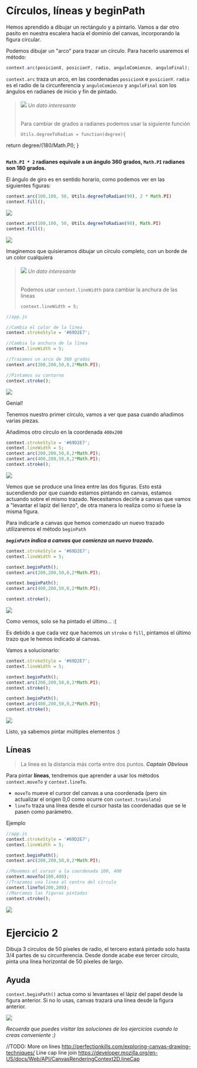 # Círculos, líneas y beginPath

Hemos aprendido a dibujar un rectángulo y a pintarlo. Vamos a dar otro pasito en nuestra escalera hacia el dominio del canvas, incorporando la figura circular.

Podemos dibujar un "arco" para trazar un círculo. Para hacerlo usaremos el método:

```javascript
context.arc(posicionX, posicionY, radio, anguloComienzo, anguloFinal);
```

`context.arc` traza un arco, en las coordenadas `posicionX` e `posicionY`. `radio` es el radio de la circunferencia y `anguloComienzo` y `anguloFinal` son los ángulos en radianes de inicio y fin de pintado. 

> ###### ![](https://github.com/rafinskipg/introductioncanvas/raw/master/img/interesting_icon.png) Un dato interesante 
> Para cambiar de grados a radianes podemos usar la siguiente función
> ```
> Utils.degreeToRadian = function(degree){
  return degree/(180/Math.PI);
}
> ```


__`Math.PI * 2` radianes equivale a un ángulo 360 grados, `Math.PI` radianes son 180 grados.__


El ángulo de giro es en sentido horario, como podemos ver en las siguientes figuras:

```javascript
context.arc(100,100, 50, Utils.degreeToRadian(90), 2 * Math.PI)
context.fill();
```

![](https://github.com/rafinskipg/introductioncanvas/raw/master/img/teory/chapter_1/arc1.png)

```javascript
context.arc(100,100, 50, Utils.degreeToRadian(90), Math.PI)
context.fill();
```

![](https://github.com/rafinskipg/introductioncanvas/raw/master/img/teory/chapter_1/arc2.png)


Imaginemos que quisieramos dibujar un círculo completo, con un borde de un color cualquiera

> ###### ![](https://github.com/rafinskipg/introductioncanvas/raw/master/img/interesting_icon.png) Un dato interesante 
> Podemos usar `context.lineWidth` para cambiar la anchura de las líneas
> ```
> context.lineWidth = 5;
> ```


```javascript
//app.js

//Cambia el color de la línea
context.strokeStyle = '#69D2E7';

//Cambia la anchura de la línea
context.lineWidth = 5;

//Trazamos un arco de 360 grados 
context.arc(200,200,50,0,2*Math.PI);

//Pintamos su contorno
context.stroke();
```

![](https://github.com/rafinskipg/introductioncanvas/raw/master/img/teory/chapter_1/circle.png)


Genial!

Tenemos nuestro primer círculo, vamos a ver que pasa cuando añadimos varias piezas.

Añadimos otro círculo en la coordenada `400x200`

```javascript
context.strokeStyle = '#69D2E7';
context.lineWidth = 5; 
context.arc(200,200,50,0,2*Math.PI);
context.arc(400,200,50,0,2*Math.PI);
context.stroke();
```

![](https://github.com/rafinskipg/introductioncanvas/raw/master/img/teory/chapter_1/circles_stroked_withoutBeginPath.png)

Vemos que se produce una linea entre las dos figuras. Esto está sucendiendo por que cuando estamos pintando en canvas, estamos actuando sobre el mismo trazado. Necesitamos decirle a canvas que vamos a "levantar el lapiz del lienzo", de otra manera lo realiza como si fuese la misma figura.

Para indicarle a canvas que hemos comenzado un nuevo trazado utilizaremos el método `beginPath`

___`beginPath` indica a canvas que comienza un nuevo trazado.___

```javascript
context.strokeStyle = '#69D2E7';
context.lineWidth = 5; 

context.beginPath();
context.arc(200,200,50,0,2*Math.PI);

context.beginPath();
context.arc(400,200,50,0,2*Math.PI);

context.stroke();
```

![](https://github.com/rafinskipg/introductioncanvas/raw/master/img/teory/chapter_1/circles_stroked_beginPath1.png)

Como vemos, solo se ha pintado el último...  :(

Es debido a que cada vez que hacemos un `stroke` o `fill`, pintamos el último trazo que le hemos indicado al canvas.

Vamos a solucionarlo:


```javascript
context.strokeStyle = '#69D2E7';
context.lineWidth = 5; 

context.beginPath();
context.arc(200,200,50,0,2*Math.PI);
context.stroke();

context.beginPath();
context.arc(400,200,50,0,2*Math.PI);
context.stroke();
```


![](https://github.com/rafinskipg/introductioncanvas/raw/master/img/teory/chapter_1/circles_stroked_beginPath2.png)

Listo, ya sabemos pintar múltiples elementos :)

## Líneas

> La línea es la distancia más corta entre dos puntos. ___Captain Obvious___

Para pintar **líneas**, tendremos que aprender a usar los métodos `context.moveTo` y `context.lineTo`.

- `moveTo` mueve el cursor del canvas a una coordenada (pero sin actualizar el origen 0,0 como ocurre con `context.translate`)
- `lineTo` traza una línea desde el cursor hasta las coordenadas que se le pasen como parámetro.

Ejemplo

```javascript
//app.js
context.strokeStyle = '#69D2E7';
context.lineWidth = 5;

context.beginPath();
context.arc(200,200,50,0,2*Math.PI);

//Movemos el cursor a la coordenada 100, 400
context.moveTo(100,400);
//Trazamos una linea al centro del círculo
context.lineTo(200,200);
//Marcamos las figuras pintadas
context.stroke();
```

![](https://github.com/rafinskipg/introductioncanvas/raw/master/img/teory/chapter_1/circle_line.png)


# Ejercicio 2

Dibuja 3 circulos de 50 píxeles de radio, el tercero estará pintado solo hasta 3/4 partes de su circunferencia. Desde donde acabe ese tercer círculo, pinta una línea horizontal de 50 píxeles de largo.

## Ayuda
`context.beginPath()` actua como si levantases el lápiz del papel desde la figura anterior. Si no lo usas, canvas trazará una línea desde la figura anterior.

![](https://github.com/rafinskipg/introductioncanvas/raw/master/img/exercises/chapter_1_exercise_2.png)

_Recuerda que puedes visitar las soluciones de los ejercicios cuando lo creas conveniente :)_


//TODO: More on lines
http://perfectionkills.com/exploring-canvas-drawing-techniques/
Line cap line join 
https://developer.mozilla.org/en-US/docs/Web/API/CanvasRenderingContext2D.lineCap